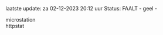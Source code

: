 laatste update: 
za 02-12-2023 20:12   uur 
Status: FAALT - geel - 
<div class="service Y">microstation</div><div class="service G">httpstat</div>